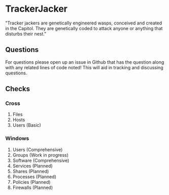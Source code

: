 # TrackerJacker
"Tracker jackers are genetically engineered wasps, conceived and created in the Capitol. They are genetically coded to attack anyone or anything that disturbs their nest."

## Questions
For questions please open up an issue in Github that has the question along with any related lines of code noted! This will aid in tracking and discussing questions.

## Checks
### Cross
1. Files
2. Hosts
3. Users (Basic)

### Windows
1. Users (Comprehensive)
2. Groups (Work in progress)
3. Software (Comprehensive)
4. Services (Planned) 
5. Shares (Planned)
6. Processes (Planned)
7. Policies (Planned)
8. Firewalls (Planned)
